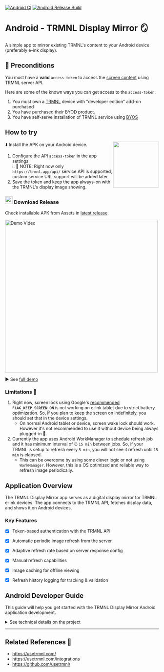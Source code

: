 [![Android CI](https://github.com/usetrmnl/trmnl-android/actions/workflows/android.yml/badge.svg)](https://github.com/usetrmnl/trmnl-android/actions/workflows/android.yml) [![Android Release Build](https://github.com/usetrmnl/trmnl-android/actions/workflows/android-release.yml/badge.svg)](https://github.com/usetrmnl/trmnl-android/actions/workflows/android-release.yml)

# Android - TRMNL Display Mirror 🪞
A simple app to mirror existing TRMNL's content to your Android device (preferably e-ink display).

## 📜 Preconditions
You must have a **valid** `access-token` to access the [screen content](https://docs.usetrmnl.com/go/private-api/fetch-screen-content) using TRMNL server API.

Here are some of the known ways you can get access to the `access-token`.

1. You must own a [TRMNL](https://usetrmnl.com/) device with "developer edition" add-on purchased
2. You have purchased their [BYOD](https://docs.usetrmnl.com/go/diy/byod) product.
3. You have self-serve installation of TRMNL service using [BYOS](https://docs.usetrmnl.com/go/diy/byos)


## How to try
⬇️ Install the APK on your Android device.
<img src="https://github.com/user-attachments/assets/6ec04cf5-b72c-429a-a435-406f0051d221" align="right" width="150">
1. Configure the API `access-token` in the app settings  
    i. 📝 NOTE: Right now only `https://trmnl.app/api/` service API is supported, custom service URL support will be added later
2. Save the token and keep the app always-on with the TRMNL's display image showing.

### <img src="https://github.com/user-attachments/assets/64b4b132-a885-4783-98e3-c201bae6ccff" width="25"> Download Release
Check installable APK from Assets in [latest release](https://github.com/usetrmnl/trmnl-android/releases).

<img alt="Demo Video" src="https://github.com/user-attachments/assets/2e98a5b4-fcd5-4aa9-bb57-43a8089919d6" width="500">  

▶️ See [full demo](https://youtu.be/SRSwBphZTvs) 

### Limitations 🚧
1. Right now, screen lock using Google's [recommended](https://developer.android.com/develop/background-work/background-tasks/awake/screen-on) **`FLAG_KEEP_SCREEN_ON`** is not working on e-Ink tablet due to strict battery optimization. So, if you plan to keep the screen on indefinitely, you should set that in the device settings.
    * On normal Android tablet or device, screen wake lock should work. However it's not recommended to use it without device being always plugged-in 🔌.
2. Currently the app uses Android WorkManager to schedule refresh job and it has minimum interval of ⏰ `15 min` between jobs. So, if your TRMNL is setup to refresh every `5 min`, you will not see it refresh until `15 min` is elapsed.
    * This can be overcome by using some clever logic or not using `WorkManager`. However, this is a OS optimized and reliable way to refresh image periodically.


## Application Overview

The TRMNL Display Mirror app serves as a digital display mirror for TRMNL e-ink devices. The app connects to the TRMNL API, fetches display data, and shows it on Android devices.

### Key Features

- [x] Token-based authentication with the TRMNL API
- [x] Automatic periodic image refresh from the server
- [x] Adaptive refresh rate based on server response config
- [x] Manual refresh capabilities
- [x] Image caching for offline viewing
- [x] Refresh history logging for tracking & validation


## Android Developer Guide

This guide will help you get started with the TRMNL Display Mirror Android application development.

<details>

<summary>See technical details on the project</summary>

## Prerequisites

- Android Studio Meerkat or latest Android Studio (https://developer.android.com/studio)
- JDK 17+
- Git

### Getting Started

#### Clone the Repository

```bash
git clone https://github.com/usetrmnl/trmnl-android.git
cd trmnl-android
```

#### Open Project in Android Studio

1. Start Android Studio
2. Select "Open an existing project"
3. Navigate to and select the cloned repository folder

#### Build the Project

- Wait for the Gradle sync to complete
- Build the project by selecting **Build > Make Project** or pressing **Ctrl+F9** (Windows/Linux) or **Cmd+F9** (macOS)

#### Run the App

- Connect an Android device or start an emulator
- Click the Run button (green triangle) in the toolbar
- Select your target device and click OK

### Project Structure

The app uses a modern Android architecture with the following components:

- **UI**: Jetpack Compose with Circuit UI architecture
- **Background Processing**: WorkManager for scheduled image (re)loading
- **Networking**: Retrofit and OkHttp for API communication
- **DI**: Dagger with Anvil for dependency injection
- **Data Storage**: DataStore for preferences and token storage

#### Key Features/Screens

- Main TRMNL Mirror Display visualization in `TrmnlMirrorDisplayScreen`
- Settings management via `AppSettingsScreen`
- Image refresh log/history in `DisplayRefreshLogScreen`
- Background refresh scheduling with `TrmnlWorkScheduler` & `TrmnlImageRefreshWorker`

</details>

---

## Related References 📖
* https://usetrmnl.com/
* https://usetrmnl.com/integrations
* https://github.com/usetrmnl/
